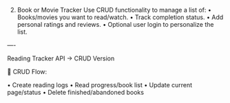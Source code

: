 2. Book or Movie Tracker
Use CRUD functionality to manage a list of:
• Books/movies you want to read/watch.
• Track completion status.
• Add personal ratings and reviews.
• Optional user login to personalize the list.

—-

Reading Tracker API → CRUD Version

🔁 CRUD Flow:

• Create reading logs 
• Read progress/book list
• Update current page/status
• Delete finished/abandoned books